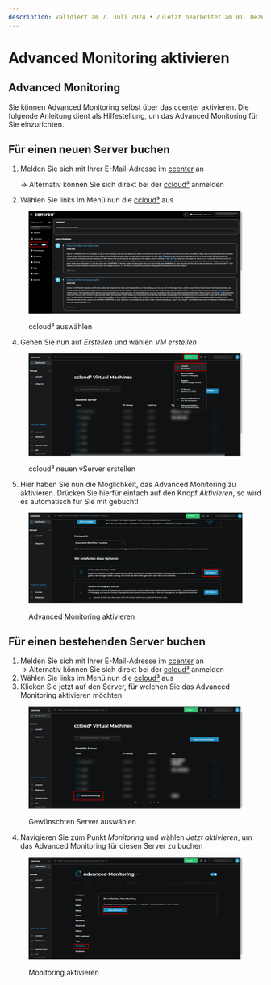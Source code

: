```yaml
---
description: Validiert am 7. Juli 2024 • Zuletzt bearbeitet am 01. Dezember 2024
---
```


# Advanced Monitoring aktivieren

## Advanced Monitoring

Sie können Advanced Monitoring selbst über das ccenter aktivieren. Die folgende Anleitung dient als Hilfestellung, um das Advanced Monitoring für Sie einzurichten.

## Für einen neuen Server buchen

1.  Melden Sie sich mit Ihrer E-Mail-Adresse im [ccenter](https://ccenter.internet1.de/login) an

    -> Alternativ können Sie sich direkt bei der [ccloud³](https://cloud.internet1.de/) anmelden&#x20;
2. Wählen Sie links im Menü nun die [ccloud³](https://cloud.internet1.de/) aus

<figure><img src="../.gitbook/assets/ccenter_select.png" alt=""><figcaption><p>ccloud³ auswählen</p></figcaption></figure>

4. Gehen Sie nun auf _Erstellen_ und wählen _VM erstellen_

<figure><img src="../.gitbook/assets/create-vm-ccloud.png" alt=""><figcaption><p>ccloud³ neuen vServer erstellen</p></figcaption></figure>

5. Hier haben Sie nun die Möglichkeit, das Advanced Monitoring zu aktivieren. Drücken Sie hierfür einfach auf den Knopf _Aktivieren_, so wird es automatisch für Sie mit gebucht!

<figure><img src="../.gitbook/assets/adcvanced-monitoring-while-booking.png" alt=""><figcaption><p>Advanced Monitoring aktivieren</p></figcaption></figure>



## Für einen bestehenden Server buchen

1. Melden Sie sich mit Ihrer E-Mail-Adresse im [ccenter](https://ccenter.internet1.de/login) an\
   -> Alternativ können Sie sich direkt bei der [ccloud³](https://cloud.internet1.de/) anmelden&#x20;
2. Wählen Sie links im Menü nun die [ccloud³](https://cloud.internet1.de/) aus
3. Klicken Sie jetzt auf den Server, für welchen Sie das Advanced Monitoring aktivieren möchten

<figure><img src="../.gitbook/assets/ccloud-select-vm.png" alt=""><figcaption><p>Gewünschten Server auswählen</p></figcaption></figure>

4. Navigieren Sie zum Punkt _Monitoring_ und wählen _Jetzt aktivieren_, um das Advanced Monitoring für diesen Server zu buchen

<figure><img src="../.gitbook/assets/ccloud-select-monitoring.png" alt=""><figcaption><p>Monitoring aktivieren</p></figcaption></figure>
